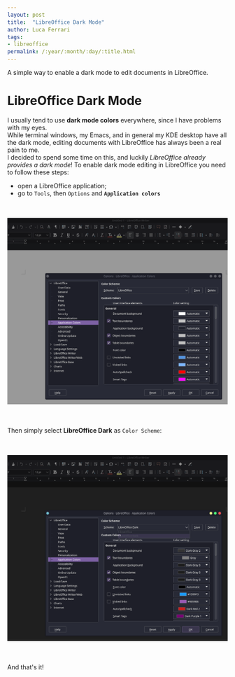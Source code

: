 ```yaml
---
layout: post
title:  "LibreOffice Dark Mode"
author: Luca Ferrari
tags:
- libreoffice
permalink: /:year/:month/:day/:title.html
---
```

A simple way to enable a dark mode to edit documents in LibreOffice.

# LibreOffice Dark Mode

I usually tend to use **dark mode colors** everywhere, since I have problems with my eyes.
<br/>
While terminal windows, my Emacs, and in general my KDE desktop have all the dark mode, editing documents with LibreOffice has always been a real pain to me.
<br/>
I decided to spend some time on this, and luckily *LibreOffice already provides a dark mode*!
To enable dark mode editing in LibreOffice you need to follow these steps:
- open a LibreOffice application;
- go to `Tools`, then `Options` and **`Application colors`**

<br/>
<br/>
<center>
<img src="/images/posts/libreoffice/libreoffice_darkmode_1.png" />
</center>
<br/>
<br/>

Then simply select **LibreOffice Dark** as `Color Scheme`:

<br/>
<br/>
<center>
<img src="/images/posts/libreoffice/libreoffice_darkmode_2.png" />
</center>
<br/>
<br/>

And that's it!
